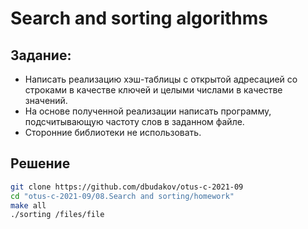 # Search and sorting algorithms

## Задание:  
  
-   Написать реализацию хэш-таблицы с открытой адресацией со строками в качестве ключей и целыми числами в качестве значений.  
-   На основе полученной реализации написать программу, подсчитывающую частоту слов в заданном файле.  
-   Сторонние библиотеки не использовать.  

## Решение

```sh
git clone https://github.com/dbudakov/otus-c-2021-09
cd "otus-c-2021-09/08.Search and sorting/homework"
make all
./sorting /files/file
```
